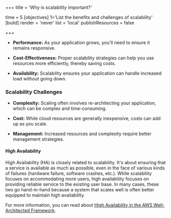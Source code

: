 +++
title = 'Why is scalability important?'

time = 5
[objectives]
    1='List the benefits and challenges of scalability'
[build]
  render = 'never'
  list = 'local'
  publishResources = false

+++

- **Performance:** As your application grows, you'll need to ensure it remains responsive.

- **Cost-Effectiveness:** Proper scalability strategies can help you use resources more efficiently, thereby saving costs.

- **Availability:** Scalability ensures your application can handle increased load without going down.

### Scalability Challenges

- **Complexity:** Scaling often involves re-architecting your application, which can be complex and time-consuming.

- **Cost:** While cloud resources are generally inexpensive, costs can add up as you scale.

- **Management:** Increased resources and complexity require better management strategies.

#### High Availability

High Availability (HA) is closely related to scalability. It's about ensuring that a service is available as much as possible, even in the face of various kinds of failures (hardware failure, software crashes, etc.). While scalability focuses on accommodating more users, high availability focuses on providing reliable service to the existing user base. In many cases, these two go hand-in-hand because a system that scales well is often better equipped to maintain high availability.

For more information, you can read about [High Availability in the AWS Well-Architected Framework](https://docs.aws.amazon.com/wellarchitected/latest/framework/welcome.html).
